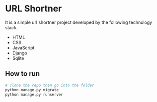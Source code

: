 # URL Shortner

It is a simple url shortner project developed by the following technology stack.

- HTML
- CSS
- JavaScript
- Django
- Sqlite

## How to run

```bash
# clone the repo then go into the folder
python manage.py migrate
python manage.py runserver
```
